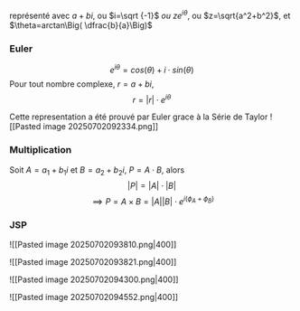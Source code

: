 représenté avec $a+bi$, ou $i=\sqrt {-1}$
*ou*
$ze^{i\theta}$, ou $z=\sqrt{a^2+b^2}$, et $\theta=arctan\Big( \dfrac{b}{a}\Big)$


### Euler
$$e^{i\theta}=cos(\theta)+i\cdot sin(\theta)$$
Pour tout nombre complexe, $r=a+bi$, $$r = |r|\cdot e^{i\theta}$$

Cette representation a été prouvé par Euler grace à la Série de Taylor
![[Pasted image 20250702092334.png]]


### Multiplication
Soit $A=a_1+b_1i$ et $B=a_2+b_2i$, $P=A \cdot B$, alors $$|P|=|A|\cdot |B|$$
$$\implies P=A \times B = |A||B| \cdot e^{i(\phi_A+\phi_B)}$$



### JSP
![[Pasted image 20250702093810.png|400]]

![[Pasted image 20250702093821.png|400]]

![[Pasted image 20250702094300.png|400]]

![[Pasted image 20250702094552.png|400]]

